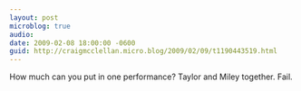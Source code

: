 ```yaml
---
layout: post
microblog: true
audio: 
date: 2009-02-08 18:00:00 -0600
guid: http://craigmcclellan.micro.blog/2009/02/09/t1190443519.html
---
```

How much can you put in one performance? Taylor and Miley together. Fail.
